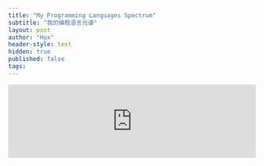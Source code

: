 ```yaml
---
title: "My Programming Languages Spectrum"
subtitle: "我的编程语言光谱"
layout: post
author: "Hux"
header-style: text
hidden: true
published: false
tags:
---
```


<iframe 
  id="chart"
  src="https://huangxuan.me/PL-chart/"
  frameborder="0" 
  scrolling="no" 
  style="width: 100%">
</iframe>
